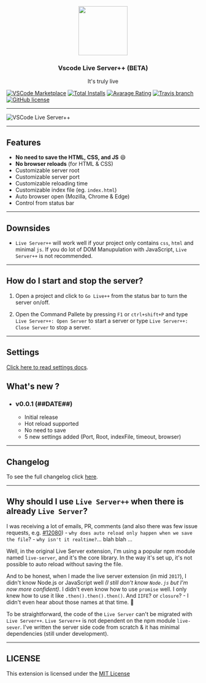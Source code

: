 <p align="center">
  <img width="128" height="128" src="https://raw.githubusercontent.com/ritwickdey/vscode-live-server-plus-plus/master/images/vscode-live-server-plus-plus.png">
</p>
<h3 align="center">Vscode Live Server++ (BETA)</h3>
<p align="center">It's truly live<p>


[![VSCode Marketplace](https://img.shields.io/vscode-marketplace/v/ritwickdey.vscode-live-server-plus-plus.svg?style=flat-square&label=vscode%20marketplace)](https://marketplace.visualstudio.com/items?itemName=ritwickdey.vscode-live-server-plus-plus) [![Total Installs](https://img.shields.io/vscode-marketplace/d/ritwickdey.vscode-live-server-plus-plus.svg?style=flat-square)](https://marketplace.visualstudio.com/items?itemName=ritwickdey.vscode-live-server-plus-plus) [![Avarage Rating](https://img.shields.io/vscode-marketplace/r/ritwickdey.vscode-live-server-plus-plus.svg?style=flat-square)](https://marketplace.visualstudio.com/items?itemName=ritwickdey.vscode-live-server-plus-plus) [![Travis branch](https://img.shields.io/travis/com/ritwickdey/vscode-live-server-plus-plus/master.svg?style=flat-square&label=travis%20branch)](https://travis-ci.com/ritwickdey/vscode-live-server-plus-plus) [![GitHub license](https://img.shields.io/badge/license-MIT-blue.svg?style=flat-square)](https://github.com/ritwickdey/vscode-live-server-plus-plus/)

---

![VSCode Live Server++](./images/vscode-live-server-plus-plus_preview1.gif)

---
## Features

- **No need to save the HTML, CSS, and JS** :smile:
- **No browser reloads** (for HTML & CSS)
- Customizable server root
- Customizable server port
- Customizable reloading time
- Customizable index file (eg. `index.html`)
- Auto browser open (Mozilla, Chrome & Edge)
- Control from status bar

---

## Downsides

- `Live Server++` will work well if your project only contains `css`, `html` and minimal `js`. If you do lot of DOM Manupulation with JavaScript, `Live Server++` is not recommended.

--- 
## How do I start and stop the server?

1. Open a project and click to `Go Live++` from the status bar to turn the server on/off.

2. Open the Command Pallete by pressing `F1` or `ctrl+shift+P` and type `Live Server++: Open Server` to start a server or type `Live Server++: Close Server` to stop a server.

---

## Settings

[Click here to read settings docs](./docs/settings.md).

## What's new ?

- ### v0.0.1 (##DATE##)
  - Initial release
  - Hot reload supported
  - No need to save
  - 5 new settings added (Port, Root, indexFile, timeout, browser)

---

## Changelog

To see the full changelog click [here](CHANGELOG.md).

---

## Why should I use `Live Server++` when there is already `Live Server`?

I was receiving a lot of emails, PR, comments (and also there was few issue requests, e.g. [#12080](https://github.com/Microsoft/vscode/issues/12080)) - `why does auto reload only happen when we save the file`? - `why isn't it realtime?`... blah blah ...

Well, in the original Live Server extension, I'm using a popular npm module named `live-server`, and it's the core library. In the way it's set up, it's not possible to auto reload without saving the file.

And to be honest, when I made the live server extension (in mid `2017`), I didn't know Node.js or JavaScript well _(I still don't know `Node.js` but I'm now more confident)_. I didn't even know how to use `promise` well. I only knew how to use it like `.then().then().then()`. And `IIFE`? or `closure`? - I didn't even hear about those names at that time. 😬

To be straightforward, the code of the `Live Server` can't be migrated with `Live Server++`. `Live Server++` is not dependent on the npm module `live-sever`. I've written the server side code from scratch & it has minimal dependencies (still under development).

---

## LICENSE

This extension is licensed under the [MIT License](LICENSE)
